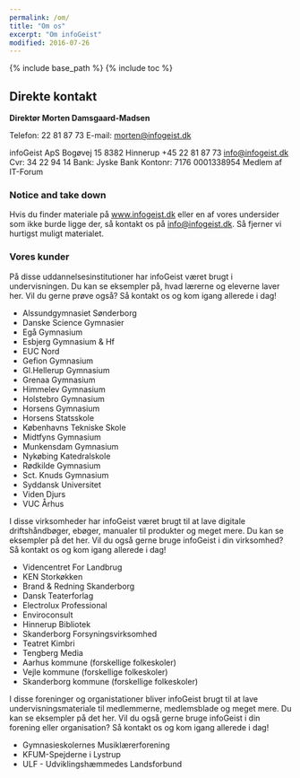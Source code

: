 ```yaml
---
permalink: /om/
title: "Om os"
excerpt: "Om infoGeist"
modified: 2016-07-26
---
```


{% include base_path %}
{% include toc %}

## Direkte kontakt

**Direktør Morten Damsgaard-Madsen**

Telefon: 22 81 87 73
E-mail: <morten@infogeist.dk>

infoGeist ApS
Bogøvej 15
8382 Hinnerup
+45 22 81 87 73
info@infogeist.dk
Cvr: 34 22 94 14
Bank: Jyske Bank
Kontonr: 7176 0001338954
Medlem af IT-Forum

### Notice and take down

Hvis du finder materiale på www.infogeist.dk eller en af vores undersider som ikke burde ligge der, så kontakt os på info@infogeist.dk. Så fjerner vi hurtigst muligt materialet.

### Vores kunder

På disse uddannelsesinstitutioner har infoGeist været brugt i undervisningen. Du kan se eksempler på, hvad lærerne og eleverne laver her. Vil du gerne prøve også? Så kontakt os og kom igang allerede i dag!

- Alssundgymnasiet Sønderborg
- Danske Science Gymnasier
- Egå Gymnasium
- Esbjerg Gymnasium & Hf
- EUC Nord
- Gefion Gymnasium
- Gl.Hellerup Gymnasium
- Grenaa Gymnasium
- Himmelev Gymnasium
- Holstebro Gymnasium
- Horsens Gymnasium
- Horsens Statsskole
- Københavns Tekniske Skole
- Midtfyns Gymnasium
- Munkensdam Gymnasium
- Nykøbing Katedralskole
- Rødkilde Gymnasium
- Sct. Knuds Gymnasium
- Syddansk Universitet
- Viden Djurs
- VUC Århus

I disse virksomheder har infoGeist været brugt til at lave digitale driftshåndbøger, ebøger, manualer til produkter og meget mere. Du kan se eksempler på det her. Vil du også gerne bruge infoGeist i din virksomhed? Så kontakt os og kom igang allerede i dag!

- Videncentret For Landbrug
- KEN Storkøkken
- Brand & Redning Skanderborg
- Dansk Teaterforlag
- Electrolux Professional
- Enviroconsult
- Hinnerup Bibliotek
- Skanderborg Forsyningsvirksomhed
- Teatret Kimbri
- Tengberg Media
- Aarhus kommune (forskellige folkeskoler)
- Vejle kommune (forskellige folkeskoler)
- Skanderborg kommune (forskellige folkeskoler)

I disse foreninger og organistationer bliver infoGeist brugt til at lave undervisningsmateriale til medlemmerne, medlemsblade og meget mere. Du kan se eksempler på det her. Vil du også gerne bruge infoGeist i din forening eller organisation? Så kontakt os og kom igang allerede i dag!
- Gymnasieskolernes Musiklærerforening
- KFUM-Spejderne i Lystrup
- ULF - Udviklingshæmmedes Landsforbund
